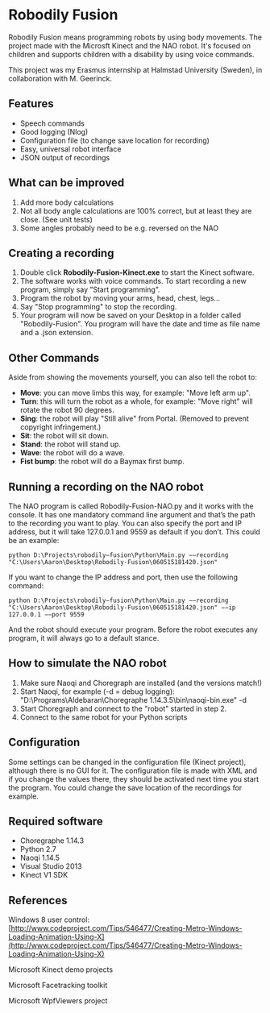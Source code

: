 #  Robodily Fusion #

Robodily Fusion means programming robots by using body movements. The project made with the Microsft Kinect and the NAO robot. It's focused on children and supports children with a disability by using voice commands.

This project was my Erasmus internship at Halmstad University (Sweden), in collaboration with M. Geerinck. 

## Features ##

* Speech commands
* Good logging (Nlog)
* Configuration file (to change save location for recording)
* Easy, universal robot interface
* JSON output of recordings

## What can be improved ##

1. Add more body calculations
2. Not all body angle calculations are 100% correct, but at least they are close. (See unit tests)
3. Some angles probably need to be e.g. reversed on the NAO

## Creating a recording ##

1. Double click **Robodily-Fusion-Kinect.exe** to start the Kinect software.
2. The software works with voice commands. To start recording a new program, simply say ”Start programming”.
3. Program the robot by moving your arms, head, chest, legs...
4. Say "Stop programming" to stop the recording.
5. Your program will now be saved on your Desktop in a folder called "Robodily-Fusion". You program will have the date and time as file name and a .json extension.

## Other Commands ##

Aside from showing the movements yourself, you can also tell the robot to:

* **Move**: you can move limbs this way, for example: "Move left arm up".
* **Turn**: this will turn the robot as a whole, for example: "Move right" will rotate the robot 90 degrees.
* **Sing**: the robot will play "Still alive" from Portal. (Removed to prevent copyright infringement.)
* **Sit**: the robot will sit down.
* **Stand**: the robot will stand up.
* **Wave**: the robot will do a wave.
* **Fist bump**: the robot will do a Baymax first bump.

## Running a recording on the NAO robot ##

The NAO program is called Robodily-Fusion-NAO.py and it works with the console. It has one mandatory command line argument and that’s the path to the recording you want to play. You can also specify the port and IP address, but it will take 127.0.0.1 and 9559 as default if you don’t. This could be an example: 

```python D:\Projects\robodily−fusion\Python\Main.py −−recording "C:\Users\Aaron\Desktop\Robodily-Fusion\060515181420.json"``` 

If you want to change the IP address and port, then use the following command: 

```python D:\Projects\robodily−fusion\Python\Main.py −−recording "C:\Users\Aaron\Desktop\Robodily-Fusion\060515181420.json" −−ip 127.0.0.1 −−port 9559```

And the robot should execute your program. Before the robot executes any program, it will always go to a default stance.

## How to simulate the NAO robot ##

1. Make sure Naoqi and Choregraph are installed (and the versions match!)
2. Start Naoqi, for example (-d = debug logging): "D:\Programs\Aldebaran\Choregraphe 1.14.3.5\bin\naoqi-bin.exe" -d
3. Start Choregraph and connect to the "robot" started in step 2.
4. Connect to the same robot for your Python scripts

## Configuration ##

Some settings can be changed in the configuration file (Kinect project), although there is no GUI for it. The configuration file is made with XML and if you change the values there, they should be activated next time you start the program. You could change the save location of the recordings for example.

## Required software ##

* Choregraphe 1.14.3
* Python 2.7
* Naoqi 1.14.5
* Visual Studio 2013
* Kinect V1 SDK

## References ##

Windows 8 user control: [http://www.codeproject.com/Tips/546477/Creating-Metro-Windows-Loading-Animation-Using-X](http://www.codeproject.com/Tips/546477/Creating-Metro-Windows-Loading-Animation-Using-X)

Microsoft Kinect demo projects

Microsoft Facetracking toolkit

Microsoft WpfViewers project

